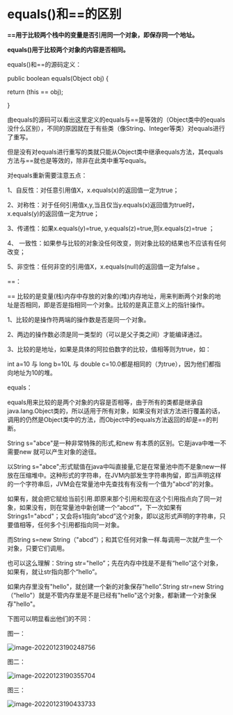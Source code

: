 # equals()和==的区别

**==用于比较两个栈中的变量是否引用同一个对象，即保存同一个地址。**

**equals()用于比较两个对象的内容是否相同。**

equals()和==的源码定义：

public boolean equals(Object obj) {

return (this == obj);

} 

由equals的源码可以看出这里定义的equals与==是等效的（Object类中的equals没什么区别），不同的原因就在于有些类（像String、Integer等类）对equals进行了重写。

但是没有对equals进行重写的类就只能从Object类中继承equals方法，其equals方法与==就也是等效的，除非在此类中重写equals。

对equals重新需要注意五点：

1、自反性：对任意引用值X，x.equals(x)的返回值一定为true；

2、对称性：对于任何引用值x,y,当且仅当y.equals(x)返回值为true时，x.equals(y)的返回值一定为true；

3、传递性：如果x.equals(y)=true, y.equals(z)=true,则x.equals(z)=true ；

4、 一致性：如果参与比较的对象没任何改变，则对象比较的结果也不应该有任何改变；

5、非空性：任何非空的引用值X，x.equals(null)的返回值一定为false 。

==：

== 比较的是变量(栈)内存中存放的对象的(堆)内存地址，用来判断两个对象的地址是否相同，即是否是指相同一个对象。比较的是真正意义上的指针操作。

1、比较的是操作符两端的操作数是否是同一个对象。

2、两边的操作数必须是同一类型的（可以是父子类之间）才能编译通过。

3、比较的是地址，如果是具体的阿拉伯数字的比较，值相等则为true，如：

int a=10 与 long b=10L 与 double c=10.0都是相同的（为true），因为他们都指向地址为10的堆。

equals：

equals用来比较的是两个对象的内容是否相等，由于所有的类都是继承自java.lang.Object类的，所以适用于所有对象，如果没有对该方法进行覆盖的话，调用的仍然是Object类中的方法，而Object中的equals方法返回的却是==的判断。

String s="abce"是一种非常特殊的形式,和new 有本质的区别。它是java中唯一不需要new 就可以产生对象的途径。

以String s="abce";形式赋值在java中叫直接量,它是在常量池中而不是象new一样放在压缩堆中。这种形式的字符串，在JVM内部发生字符串拘留，即当声明这样的一个字符串后，JVM会在常量池中先查找有有没有一个值为"abcd"的对象。

如果有，就会把它赋给当前引用.即原来那个引用和现在这个引用指点向了同一对象，如果没有，则在常量池中新创建一个“abcd"”，下一次如果有Strings1="abcd"；又会将s1指向“abcd”这个对象，即以这形式声明的字符串，只要值相等，任何多个引用都指向同一对象。

而String s=new String（"abcd”）；和其它任何对象一样.每调用一次就产生一个对象，只要它们调用。

也可以这么理解：String str="hello”；先在内存中找是不是有“hello”这个对象，如果有，就让str指向那个“hello”。

如果内存里没有"hello"，就创建一个新的对象保存"hello”.String str=new String（“hello"）就是不管内存里是不是已经有"hello"这个对象，都新建一个对象保存"hello"。

下图可以明显看出他们的不同：

图一：

![image-20220123190248756](C:\Users\鹤\AppData\Roaming\Typora\typora-user-images\image-20220123190248756.png)

图二：

![image-20220123190355704](C:\Users\鹤\AppData\Roaming\Typora\typora-user-images\image-20220123190355704.png)

图三：

![image-20220123190433733](C:\Users\鹤\AppData\Roaming\Typora\typora-user-images\image-20220123190433733.png)